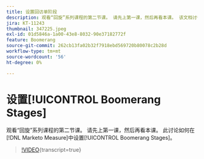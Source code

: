```yaml
---
title: 设置回访单阶段
description: 观看“回旋”系列课程的第二节课。 请先上第一课，然后再看本课。 该文档讨论如何在 [!DNL Marketo Measure]中设置回滚阶段。
jira: KT-11243
thumbnail: 347225.jpeg
exl-id: 01d5846a-1a00-43e8-8032-90e37182772f
feature: Boomerang
source-git-commit: 262cb13fa02b32f7918ebd569720b80078c2b28d
workflow-type: tm+mt
source-wordcount: '56'
ht-degree: 0%

---
```


# 设置[!UICONTROL Boomerang Stages]

观看“回旋”系列课程的第二节课。 请先上第一课，然后再看本课。 此讨论如何在[!DNL Marketo Measure]中设置[!UICONTROL Boomerang Stages]。

>[!VIDEO](https://video.tv.adobe.com/v/347225/?learn=on){transcript=true}
